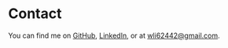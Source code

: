 # Contact

You can find me on [GitHub](https://github.com/wli-linda), [LinkedIn](https://www.linkedin.com/in/wandanli/), or at [wli62442@gmail.com](mailto:wli62442@gmail.com).
